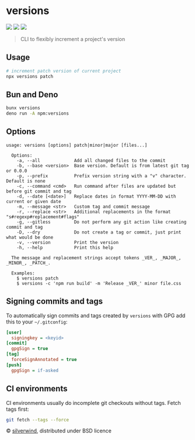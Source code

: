 # versions
[![](https://img.shields.io/npm/v/versions.svg?style=flat)](https://www.npmjs.org/package/versions) [![](https://img.shields.io/npm/dm/versions.svg)](https://www.npmjs.org/package/versions) [![](https://packagephobia.com/badge?p=versions)](https://packagephobia.com/result?p=versions)

> CLI to flexibly increment a project's version

## Usage
```bash
# increment patch version of current project
npx versions patch
```

## Bun and Deno

```bash
bunx versions
deno run -A npm:versions
```

## Options
```
usage: versions [options] patch|minor|major [files...]

  Options:
    -a, --all             Add all changed files to the commit
    -b, --base <version>  Base version. Default is from latest git tag or 0.0.0
    -p, --prefix          Prefix version string with a "v" character. Default is none
    -c, --command <cmd>   Run command after files are updated but before git commit and tag
    -d, --date [<date>]   Replace dates in format YYYY-MM-DD with current or given date
    -m, --message <str>   Custom tag and commit message
    -r, --replace <str>   Additional replacements in the format "s#regexp#replacement#flags"
    -g, --gitless         Do not perform any git action like creating commit and tag
    -D, --dry             Do not create a tag or commit, just print what would be done
    -v, --version         Print the version
    -h, --help            Print this help

  The message and replacement strings accept tokens _VER_, _MAJOR_, _MINOR_, _PATCH_.

  Examples:
    $ versions patch
    $ versions -c 'npm run build' -m 'Release _VER_' minor file.css
```

## Signing commits and tags

To automatically sign commits and tags created by `versions` with GPG add this to your `~/.gitconfig`:

```ini
[user]
  signingkey = <keyid>
[commit]
  gpgSign = true
[tag]
  forceSignAnnotated = true
[push]
  gpgSign = if-asked
```

## CI environments

CI environments usually do incomplete git checkouts without tags. Fetch tags first:

```bash
git fetch --tags --force
```

© [silverwind](https://github.com/silverwind), distributed under BSD licence
